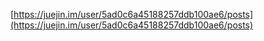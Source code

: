 [https://juejin.im/user/5ad0c6a45188257ddb100ae6/posts](https://juejin.im/user/5ad0c6a45188257ddb100ae6/posts)